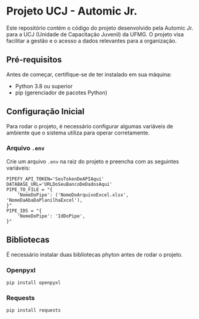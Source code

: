 # Projeto UCJ - Automic Jr.

Este repositório contém o código do projeto desenvolvido pela Automic Jr. para a UCJ (Unidade de Capacitação Juvenil) da UFMG. O projeto visa facilitar a gestão e o acesso a dados relevantes para a organização.

## Pré-requisitos

Antes de começar, certifique-se de ter instalado em sua máquina:
- Python 3.8 ou superior
- pip (gerenciador de pacotes Python)

## Configuração Inicial

Para rodar o projeto, é necessário configurar algumas variáveis de ambiente que o sistema utiliza para operar corretamente.

### Arquivo `.env`

Crie um arquivo `.env` na raiz do projeto e preencha com as seguintes variáveis:

```plaintext
PIPEFY_API_TOKEN='SeuTokenDeAPIAqui'
DATABASE_URL='URLDoSeuBancoDeDadosAqui'
PIPE_TO_FILE = "{
    'NomeDoPipe': ('NomeDoArquivoExcel.xlsx', 'NomeDaAbaDaPlanilhaExcel'),
}"
PIPE_IDS = "{
    'NomeDoPipe': 'IdDoPipe',
}"
```

## Bibliotecas

É necessário instalar duas bibliotecas phyton antes de rodar o projeto.

### Openpyxl

```plaintext
pip install openpyxl
```

### Requests

```plaintext
pip install requests
```
